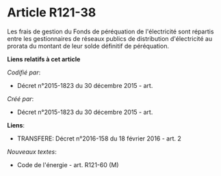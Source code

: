# Article R121-38

Les frais de gestion du Fonds de péréquation de l'électricité sont répartis entre les gestionnaires de réseaux publics de
distribution d'électricité au prorata du montant de leur solde définitif de péréquation.

**Liens relatifs à cet article**

_Codifié par_:

  - Décret n°2015-1823 du 30 décembre 2015 - art.

_Créé par_:

  - Décret n°2015-1823 du 30 décembre 2015 - art.

**Liens**:

  - TRANSFERE: Décret n°2016-158 du 18 février 2016 - art. 2

_Nouveaux textes_:

  - Code de l'énergie - art. R121-60 (M)
